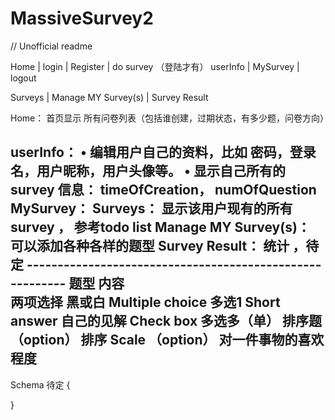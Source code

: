 # MassiveSurvey2
// Unofficial readme

Home	|		login	| 		 Register |  	do survey 
（登陆才有）             userInfo		|		MySurvey	| 	logout 	
							
Surveys | Manage MY Survey(s) | Survey Result


	
Home： 首页显示  所有问卷列表（包括谁创建，过期状态，有多少题，问卷方向）

userInfo： 
•	编辑用户自己的资料，比如 密码，登录名，用户昵称，用户头像等。
•	显示自己所有的survey 信息： timeOfCreation， numOfQuestion
MySurvey：
Surveys： 显示该用户现有的所有survey ， 参考todo list
Manage MY Survey(s)：  可以添加各种各样的题型
Survey Result： 统计 ，待定
    ---------------------------------------------------------
题型				内容     			             				                            	   
两项选择         		                    黑或白
Multiple choice                         多选1
Short answer                            自己的见解
Check box                              多选多（单）
排序题      （option）                 排序
Scale	（option）                      对一件事物的喜欢程度
------------------------------------------------------------------------------
Schema 待定
{

}
